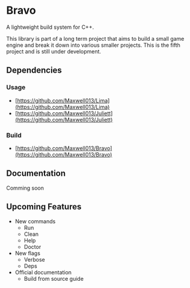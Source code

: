 # Bravo
A lightweight build system for C++.

This library is part of a long term project that aims to build a small game engine and break it down into various smaller projects.
This is the fifth project and is still under development.

## Dependencies
### Usage
- [https://github.com/Maxwell013/Lima](https://github.com/Maxwell013/Lima)
- [https://github.com/Maxwell013/Juliett](https://github.com/Maxwell013/Juliett)
### Build
- [https://github.com/Maxwell013/Bravo](https://github.com/Maxwell013/Bravo)

## Documentation
Comming soon

## Upcoming Features
- New commands
  - Run
  - Clean
  - Help
  - Doctor
- New flags
  - Verbose
  - Deps
- Official documentation
  - Build from source guide
